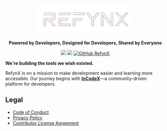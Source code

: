 <p align="center">
  <img src="./RefynX.png" alt="RefynX Logo" width="300">
</p>
<p align="center"><b>Powered by Developers, Designed for Developers, Shared by Everyone</b></p>

<p align="center">
  <a href="https://discord.gg/Hj7r5JFgTt"><img src="https://img.shields.io/discord/1295685407052136448?style=for-the-badge&logo=discord"></img></a>
  <a href="https://www.linkedin.com"><img src="https://img.shields.io/badge/LinkedIn-Connect-0077B5?style=for-the-badge&logo=linkedin"></img></a>
  <a href="https://github.com/RefynX"><img src="https://img.shields.io/badge/GitHub-RefynX-181717?style=for-the-badge&logo=github" alt="GitHub RefynX"></img></a>
</p>

**We're building the tools we wish existed.**  

RefynX is on a mission to make development easier and learning more accessible. Our journey begins with **[InCodeX](https://github.com/RefynX/InCodeX)**—a community-driven platform for developers. 

## Legal

- [Code of Conduct](../CODE_OF_CONDUCT.md)
- [Privacy Policy](../Privacy_Policy.md)
- [Contributor License Agreement](../Contributor_License_Agreement.md)
